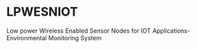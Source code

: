 # LPWESNIOT
Low power Wireless Enabled Sensor Nodes for IOT Applications-Environmental Monitoring System
